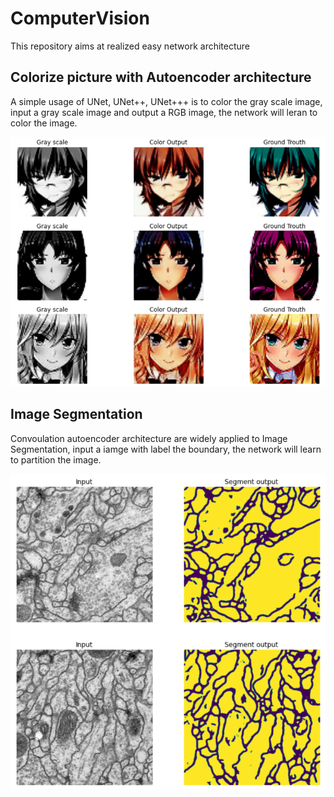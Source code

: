 # ComputerVision
This repository  aims at realized easy network architecture

## Colorize picture with Autoencoder architecture

A simple usage of UNet, UNet++, UNet+++ is to color the gray scale image, input a gray scale image and output a RGB image, the network will leran to color the image.

![UNet with normalize](https://github.com/DongDong-Zoez/ComputerVision/blob/main/Image%20Segmentation/UNet/colorNet_n.png)

## Image Segmentation

Convoulation autoencoder architecture are widely applied to Image Segmentation, input a iamge with label the boundary, the network will learn to partition the image.

![UNet++ segmentation](https://github.com/DongDong-Zoez/ComputerVision/blob/main/Image%20Segmentation/UNet%2B%2B/segment.png)
